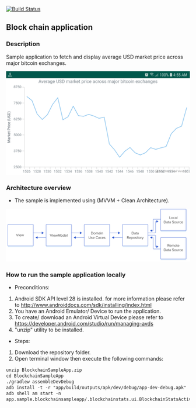 [![Build Status](https://travis-ci.org/alynaguibv/BlockchainSampleApp.svg?branch=master)](https://travis-ci.org/alynaguibv/BlockchainSampleApp)


## Block chain application 
 
### Description
Sample application to fetch and display average USD market price across major bitcoin exchanges. 

![image info](./documentation/img/screenshot_blockchain_stats.jpg)


### Architecture overview

- The sample is implemented using (MVVM + Clean Architecture).

![image info](./documentation/img/architecture.png)

### How to run the sample application locally

- Preconditions: 
1. Android SDK API level 28 is installed. for more information please refer to http://www.androiddocs.com/sdk/installing/index.html
2. You have an Android Emulator/ Device to run the application.
3. To create/ download an Android Virtual Device please refer to https://developer.android.com/studio/run/managing-avds
4. "unzip" utility to be installed.

- Steps: 
1. Download the repository folder.
2. Open terminal window then execute the following commands:
```shell
unzip BlockchainSampleApp.zip
cd BlockchainSampleApp
./gradlew assembleDevDebug
adb install -t -r "app/build/outputs/apk/dev/debug/app-dev-debug.apk"
adb shell am start -n app.sample.blockchainsampleapp/.blockchainstats.ui.BlockchainStatsActivity
```